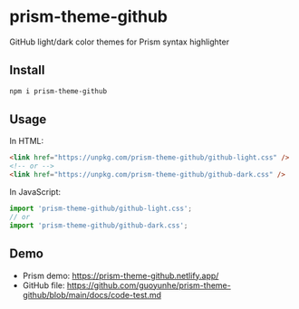 # prism-theme-github

GitHub light/dark color themes for Prism syntax highlighter

## Install

```bash
npm i prism-theme-github
```

## Usage

In HTML:

```html
<link href="https://unpkg.com/prism-theme-github/github-light.css" />
<!-- or -->
<link href="https://unpkg.com/prism-theme-github/github-dark.css" />
```

In JavaScript:

```ts
import 'prism-theme-github/github-light.css';
// or
import 'prism-theme-github/github-dark.css';
```

## Demo

- Prism demo: https://prism-theme-github.netlify.app/
- GitHub file: https://github.com/guoyunhe/prism-theme-github/blob/main/docs/code-test.md
